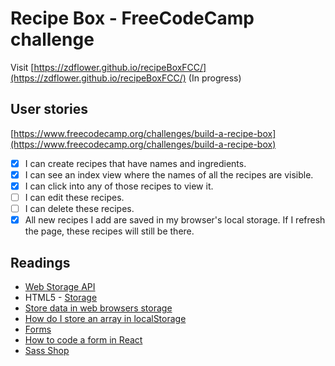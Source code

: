 # Recipe Box - FreeCodeCamp challenge

Visit [https://zdflower.github.io/recipeBoxFCC/](https://zdflower.github.io/recipeBoxFCC/) (In progress) 

## User stories

[https://www.freecodecamp.org/challenges/build-a-recipe-box](https://www.freecodecamp.org/challenges/build-a-recipe-box)

- [x] I can create recipes that have names and ingredients.
- [x] I can see an index view where the names of all the recipes are visible.
- [x] I can click into any of those recipes to view it.
- [ ] I can edit these recipes.
- [ ] I can delete these recipes.
- [x] All new recipes I add are saved in my browser's local storage. If I refresh the page, these recipes will still be there.

## Readings

* [Web Storage API](https://developer.mozilla.org/en-US/docs/Web/API/Web_Storage_API)
* HTML5 - [Storage](https://www.html5rocks.com/en/features/storage)
* [Store data in web browsers storage](https://forum.freecodecamp.org/t/store-data-in-web-browsers-storage/16154)
* [How do I store an array in localStorage](https://stackoverflow.com/questions/3357553/how-do-i-store-an-array-in-localstorage)
* [Forms](https://reactjs.org/docs/forms.html)
* [How to code a form in React](https://www.youtube.com/watch?v=qH4pJISKeoI)
* [Sass Shop](http://www.sassshop.com/)
